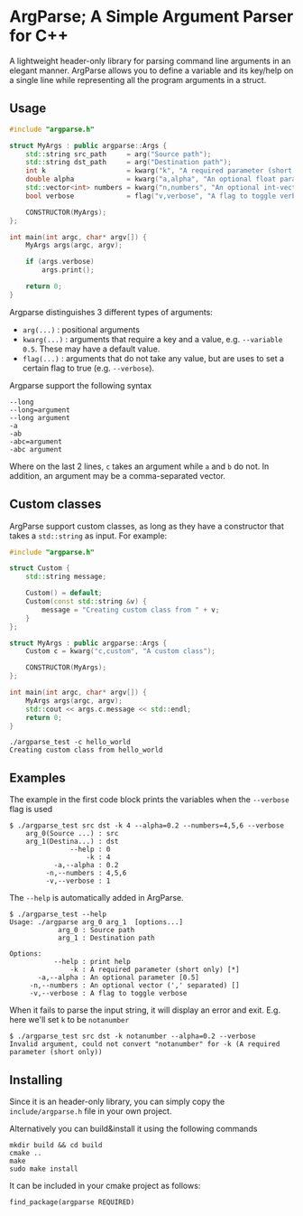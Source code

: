 # ArgParse; A Simple Argument Parser for C++
A lightweight header-only library for parsing command line arguments in an elegant manner. ArgParse allows you to define a variable and its key/help on a single line while representing all the program arguments in a struct. 

## Usage
```c++
#include "argparse.h"

struct MyArgs : public argparse::Args {
    std::string src_path     = arg("Source path");
    std::string dst_path     = arg("Destination path");
    int k                    = kwarg("k", "A required parameter (short only)");
    double alpha             = kwarg("a,alpha", "An optional float parameter", /*default=*/"0.5");
    std::vector<int> numbers = kwarg("n,numbers", "An optional int-vector (',' separated)", /*default=*/"");
    bool verbose             = flag("v,verbose", "A flag to toggle verbose");

    CONSTRUCTOR(MyArgs);
};

int main(int argc, char* argv[]) {
    MyArgs args(argc, argv);

    if (args.verbose)
        args.print();

    return 0;
}
```
Argparse distinguishes 3 different types of arguments:
  - `arg(...)` : positional arguments
  - `kwarg(...)` : arguments that require a key and a value, e.g. `--variable 0.5`. These may have a default value.
  - `flag(...)` : arguments that do not take any value, but are uses to set a certain flag to true (e.g. `--verbose`).

Argparse support the following syntax
```
--long
--long=argument
--long argument
-a
-ab
-abc=argument
-abc argument
```
Where on the last 2 lines, `c` takes an argument while `a` and `b` do not. In addition, an argument may be a comma-separated vector.

## Custom classes
ArgParse support custom classes, as long as they have a constructor that takes a `std::string` as input. For example:
```c++
#include "argparse.h"

struct Custom {
    std::string message;

    Custom() = default;
    Custom(const std::string &v) {
        message = "Creating custom class from " + v;
    }
};

struct MyArgs : public argparse::Args {
    Custom c = kwarg("c,custom", "A custom class");

    CONSTRUCTOR(MyArgs);
};

int main(int argc, char* argv[]) {
    MyArgs args(argc, argv);
    std::cout << args.c.message << std::endl;
    return 0;
}
```
```
./argparse_test -c hello_world
Creating custom class from hello_world
```
## Examples
The example in the first code block prints the variables when the `--verbose` flag is used

```
$ ./argparse_test src dst -k 4 --alpha=0.2 --numbers=4,5,6 --verbose
    arg_0(Source ...) : src
    arg_1(Destina...) : dst
               --help : 0
                   -k : 4
           -a,--alpha : 0.2
         -n,--numbers : 4,5,6 
         -v,--verbose : 1
```
The `--help` is automatically added in ArgParse.
```
$ ./argparse_test --help
Usage: ./argparse arg_0 arg_1  [options...]
            arg_0 : Source path
            arg_1 : Destination path

Options:
           --help : print help
               -k : A required parameter (short only) [*]
       -a,--alpha : An optional parameter [0.5]
     -n,--numbers : An optional vector (',' separated) []
     -v,--verbose : A flag to toggle verbose

```
When it fails to parse the input string, it will display an error and exit. E.g. here we'll set `k` to be `notanumber` 
```
$ ./argparse_test src dst -k notanumber --alpha=0.2 --verbose
Invalid argument, could not convert "notanumber" for -k (A required parameter (short only))
```

## Installing
Since it is an header-only library, you can simply copy the `include/argparse.h` file in your own project. 

Alternatively you can build&install it using the following commands
```
mkdir build && cd build
cmake ..
make
sudo make install
```

It can be included in your cmake project as follows:
```
find_package(argparse REQUIRED)
``` 